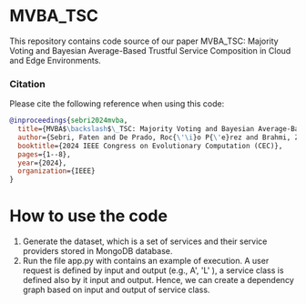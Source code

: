 # MVBA_TSC
This repository contains code source of our paper MVBA_TSC: Majority Voting and Bayesian Average-Based Trustful Service Composition in Cloud and Edge Environments.

### Citation
Please cite the following reference when using this code:
```bibtex
@inproceedings{sebri2024mvba,
  title={MVBA$\backslash$\_TSC: Majority Voting and Bayesian Average-Based Trustful Service Composition in Cloud and Edge Environments},
  author={Sebri, Faten and De Prado, Roc{\'\i}o P{\'e}rez and Brahmi, Zaki},
  booktitle={2024 IEEE Congress on Evolutionary Computation (CEC)},
  pages={1--8},
  year={2024},
  organization={IEEE}
}
```
# How to use the code
1. Generate the dataset, which is a set of services and their service providers stored in MongoDB database.
2. Run the file app.py with contains an example of execution. A user request is defined by input and output (e.g., A', 'L' ), a service class is defined also by it input and output. Hence, we can create a dependency graph based on input and output of service class.  

